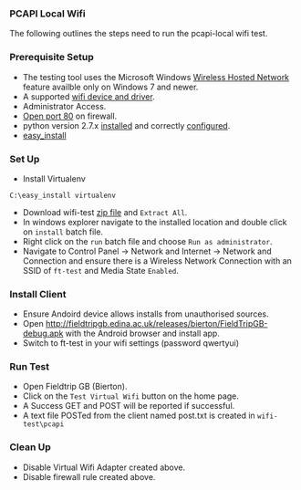 ### PCAPI Local Wifi

The following outlines the steps need to run the pcapi-local wifi test.

### Prerequisite Setup

* The testing tool uses the Microsoft Windows [Wireless Hosted Network](http://msdn.microsoft.com/en-us/library/dd815243%28VS.85%29.aspx) feature availble only on Windows 7 and newer.
* A supported [wifi device and driver](https://virtualrouter.codeplex.com/wikipage?title=Supported%20Devices&referringTitle=Documentation).
* Administrator Access.
* [Open port 80](http://windows.microsoft.com/en-us/windows/open-port-windows-firewall#1TC=windows-7) on firewall.
* python version 2.7.x [installed](http://www.python.org/download/releases/2.7.6/) and correctly [configured](http://docs.python.org/2/using/windows.html#configuring-python).
* [easy_install](https://pypi.python.org/pypi/setuptools#windows)

### Set Up

* Install Virtualenv

```
C:\easy_install virtualenv
```

* Download wifi-test [zip file](http://fieldtripgb.edina.ac.uk/pcapilocal/wifi-test.zip) and `Extract All`.
* In windows explorer navigate to the installed location and double click on `install` batch file.
* Right click on the `run` batch file and choose `Run as administrator`.
* Navigate to Control Panel -> Network and Internet -> Network and Connection and ensure there is a Wireless Network Connection with an SSID of `ft-test` and Media State `Enabled`.

### Install Client

* Ensure Andoird device allows installs from unauthorised sources.
* Open http://fieldtripgb.edina.ac.uk/releases/bierton/FieldTripGB-debug.apk with the Android browser and install app.
* Switch to ft-test in your wifi settings (password qwertyui)

### Run Test

* Open Fieldtrip GB (Bierton).
* Click on the `Test Virtual Wifi` button on the home page.
* A Success GET and POST will be reported if successful.
* A text file POSTed from the client named post.txt is created in `wifi-test\pcapi`

### Clean Up

* Disable Virtual Wifi Adapter created above.
* Disable firewall rule created above.

